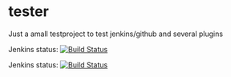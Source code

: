 # tester
Just a amall testproject to test jenkins/github and several plugins

Jenkins status: [![Build Status](http://jenkins.laimes.de/buildStatus/icon?job=tester_c-n)](http://jenkins.laimes.de/job/tester_c-n/)

Jenkins status: [![Build Status](http://jenkins.laimes.de/buildStatus/icon?job=tester_c-n&style=plastic)](http://jenkins.laimes.de/job/tester_c-n/)
